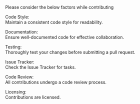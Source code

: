 Please consider the below factors while contributing

Code Style:  
Maintain a consistent code style for readability.

Documentation:  
Ensure well-documented code for effective collaboration.

Testing:  
Thoroughly test your changes before submitting a pull request.

Issue Tracker:  
Check the Issue Tracker for tasks.

Code Review:  
All contributions undergo a code review process.

Licensing:  
Contributions are licensed.
